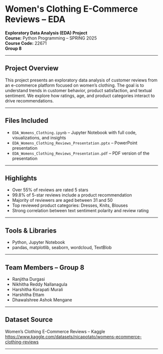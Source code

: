 # Women's Clothing E-Commerce Reviews – EDA

**Exploratory Data Analysis (EDA) Project**  
**Course:** Python Programming – SPRING 2025  
**Course Code:** 22671  
**Group 8**

---

## Project Overview

This project presents an exploratory data analysis of customer reviews from an e-commerce platform focused on women’s clothing. The goal is to understand trends in customer behavior, product satisfaction, and textual sentiment. We explore how ratings, age, and product categories interact to drive recommendations.

---

## Files Included

- `EDA_Womens_Clothing.ipynb` – Jupyter Notebook with full code, visualizations, and insights  
- `EDA_Womens_Clothing_Reviews_Presentation.pptx` – PowerPoint presentation  
- `EDA_Womens_Clothing_Reviews_Presentation.pdf` – PDF version of the presentation

---

## Highlights

- Over 55% of reviews are rated 5 stars  
- 99.8% of 5-star reviews include a product recommendation  
- Majority of reviewers are aged between 31 and 50  
- Top reviewed product categories: Dresses, Knits, Blouses  
- Strong correlation between text sentiment polarity and review rating

---

## Tools & Libraries

- Python, Jupyter Notebook  
- pandas, matplotlib, seaborn, wordcloud, TextBlob

---

## Team Members – Group 8

- Ranjitha Durgasi  
- Nikhitha Reddy Nallanagula  
- Harshitha Korapati Murali  
- Harshitha Ettam  
- Dhawalshree Ashok Mengane

---

## Dataset Source

Women’s Clothing E-Commerce Reviews – Kaggle  
https://www.kaggle.com/datasets/nicapotato/womens-ecommerce-clothing-reviews

---
